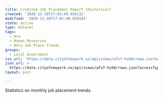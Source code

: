 ```yaml
---
title: Credited Job Placement Report (Historical)
created: '2020-11-10T17:01:49.934132'
modified: '2020-11-10T17:01:49.934142'
state: active
type: dataset
tags:
  - Hra
  - Human Resources
  - Odra Job Place Trends
groups:
  - Local Government
csv_url: 'https://data.cityofnewyork.us/api/views/afsf-hz68/rows.csv?accessType=DOWNLOAD'
json_url: >-
  https://data.cityofnewyork.us/api/views/afsf-hz68/rows.json?accessType=DOWNLOAD
layout: post

---
```

Statistics on monthly job placement trends.
